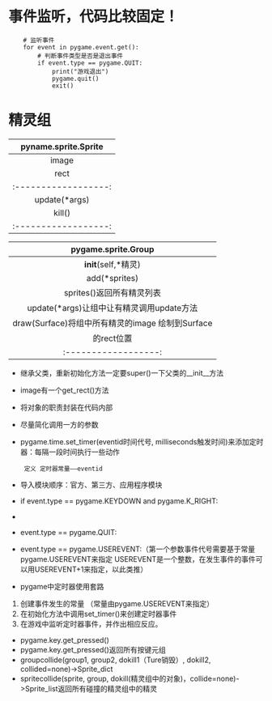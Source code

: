   # 事件监听，代码比较固定！
    
        # 监听事件  
        for event in pygame.event.get():
            # 判断事件类型是否是退出事件
            if event.type == pygame.QUIT:
                print("游戏退出")
                pygame.quit()
                exit()
  # 精灵组
  |pyname.sprite.Sprite|
  |:------------------:|
  |image|
  |rect|
  |:------------------:|
  |update(*args)|
  |kill()|
  |:------------------:|
 
  
  |pygame.sprite.Group|
  |:------------------:|
  |__init__(self,*精灵)|
  |add(*sprites)|
  |sprites()返回所有精灵列表|
  |update(*args)让组中让有精灵调用update方法|
  |draw(Surface)将组中所有精灵的image 绘制到Surface
  的rect位置|
  |:------------------:|
 
 
 * 继承父类，重新初始化方法一定要super()一下父类的__init__方法
 * image有一个get_rect()方法
 
 * 将对象的职责封装在代码内部
 * 尽量简化调用一方的参数
 
 * pygame.time.set_timer(eventid时间代号, milliseconds触发时间)来添加定时器：每隔一段时间执行一些动作
 
        定义 定时器常量——eventid
        
 * 导入模块顺序：官方、第三方、应用程序模块
  
 * if event.type == pygame.KEYDOWN and pygame.K_RIGHT:

 * 
 * event.type == pygame.QUIT:
  
 * event.type == pygame.USEREVENT:（第一个参数事件代号需要基于常量pygame.USEREVENT来指定
USEREVENT是一个整数，在发生事件的事件可以用USEREVENT+1来指定，以此类推）

* pygame中定时器使用套路
1. 创建事件发生的常量  （常量由pygame.USEREVENT来指定）
2. 在初始化方法中调用set_timer()来创建定时器事件
3. 在游戏中监听定时器事件，并作出相应反应。
 
* pygame.key.get_pressed()
* pygame.key.get_pressed()返回所有按键元组
* groupcollide(group1, group2, dokill1（Ture销毁）, dokill2, collided=none)->Sprite_dict
* spritecollide(sprite, group, dokill(精灵组中的对象)，collide=none)->Sprite_list返回所有碰撞的精灵组中的精灵